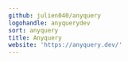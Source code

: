 ```yaml
---
github: julien040/anyquery
logohandle: anyquerydev
sort: anyquery
title: Anyquery
website: 'https://anyquery.dev/'
---
```


